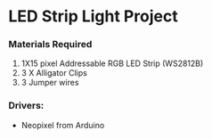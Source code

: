 # LED Strip Light Project

### Materials Required
1. 1X15 pixel Addressable RGB LED Strip (WS2812B)
2. 3 X Alligator Clips
3. 3 Jumper wires

### Drivers: 
 - Neopixel from Arduino
